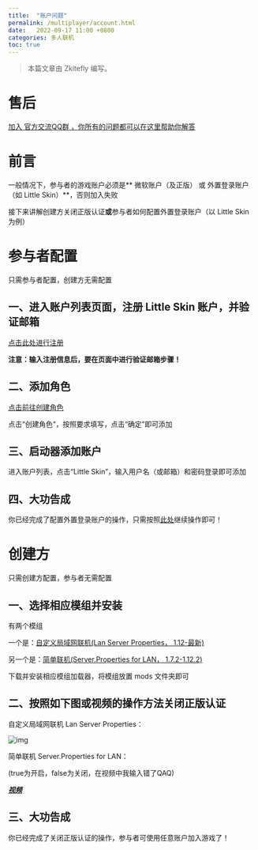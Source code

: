 ```yaml
---
title:  "账户问题"
permalink: /multiplayer/account.html
date:   2022-09-17 11:00 +0800
categories: 多人联机
toc: true
---
```


> 本篇文章由 Zkitefly 编写。

# 售后

[加入 官方交流QQ群 ，你所有的问题都可以在这里帮助你解答](https://mcer.cn)

# 前言

一般情况下，参与者的游戏账户必须是** 微软账户（及正版） 或 外置登录账户（如 Little Skin）**，否则加入失败



接下来讲解创建方关闭正版认证**或**参与者如何配置外置登录账户（以 Little Skin 为例）

# 参与者配置

只需参与者配置，创建方无需配置

## 一、进入账户列表页面，注册 Little Skin 账户，并验证邮箱

[点击此处进行注册](https://littleskin.cn/auth/register)

**注意：输入注册信息后，要在页面中进行验证邮箱步骤！**

## 二、添加角色

[点击前往创建角色](https://littleskin.cn/user/player)

点击“创建角色”，按照要求填写，点击“确定”即可添加

## 三、启动器添加账户

进入账户列表，点击“Little Skin”，输入用户名（或邮箱）和密码登录即可添加

## 四、大功告成

你已经完成了配置外置登录账户的操作，只需按照[此处](/multiplayer/help.html#%E5%8F%82%E4%B8%8E%E8%80%85)继续操作即可！

# 创建方

只需创建方配置，参与者无需配置

## 一、选择相应模组并安装

有两个模组

一个是：[自定义局域网联机(Lan Server Properties， 1.12-最新)](https://www.mcmod.cn/class/2754.html)

另一个是：[简单联机(Server.Properties for LAN， 1.7.2-1.12.2)](https://www.mcmod.cn/class/1158.html)

下载并安装相应模组加载器，将模组放置 mods 文件夹即可

## 二、按照如下图或视频的操作方法关闭正版认证

自定义局域网联机 Lan Server Properties：

![img](/assets/img/docs/multiplayer-account/1.png)

简单联机 Server.Properties for LAN：

(true为开启，false为关闭，在视频中我输入错了QAQ)

[***视频***](https://zkitefly.github.io/hiper-d/p/25.mp4)

## 三、大功告成

你已经完成了关闭正版认证的操作，参与者可使用任意账户加入游戏了！